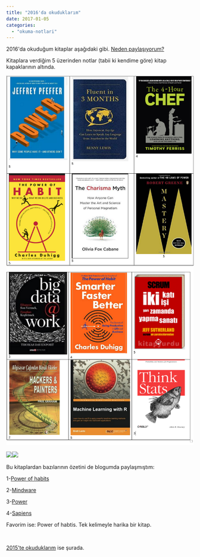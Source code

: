 ```yaml
---
title: "2016'da okuduklarım"
date: 2017-01-05
categories: 
  - "okuma-notlari"
---
```


2016'da okuduğum kitaplar aşağıdaki gibi. [Neden paylaşıyorum?](http://suatatan.com/blog/2013/05/31/suat-atanin-okuma-notlari-neden-var-neden/)

Kitaplara verdiğim 5 üzerinden notlar (tabii ki kendime göre) kitap kapaklarının altında.

![](/images/2016k1.png) ![](/images/2016k2.png)

![](/images/2016k3-202x300.png)![](/images/sapiens-201x300.png)

Bu kitaplardan bazılarının özetini de blogumda paylaşmıştım:

1-[Power of habits](http://suatatan.com/blog/2016/05/24/the-power-of-habits-aliskanliklarin-gucu-artik/) 

2-[Mindware](http://suatatan.com/blog/2016/09/27/mindware-beyniniz-bir-akilli-telefon-uygulamasi/)

3-[Power](http://suatatan.com/blog/2016/03/17/guc-neden-bazilari-ona-sahipken-bazilari/)

4-[Sapiens](http://suatatan.com/blog/2016/11/21/sapiens-insanligin-eglenceli-tarihi/)

Favorim ise: Power of habtis. Tek kelimeyle harika bir kitap.

 

[2015'te okuduklarım](http://suatatan.com/blog/2015/12/21/2015te-hangi-kitaplari-okudum/) ise şurada.
